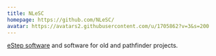 ```yaml
---
title: NLeSC
homepage: https://github.com/NLeSC/
avatar: https://avatars2.githubusercontent.com/u/1705862?v=3&s=200
---
```

[eStep software](http://software.esciencecenter.nl) and software for old and pathfinder projects.
